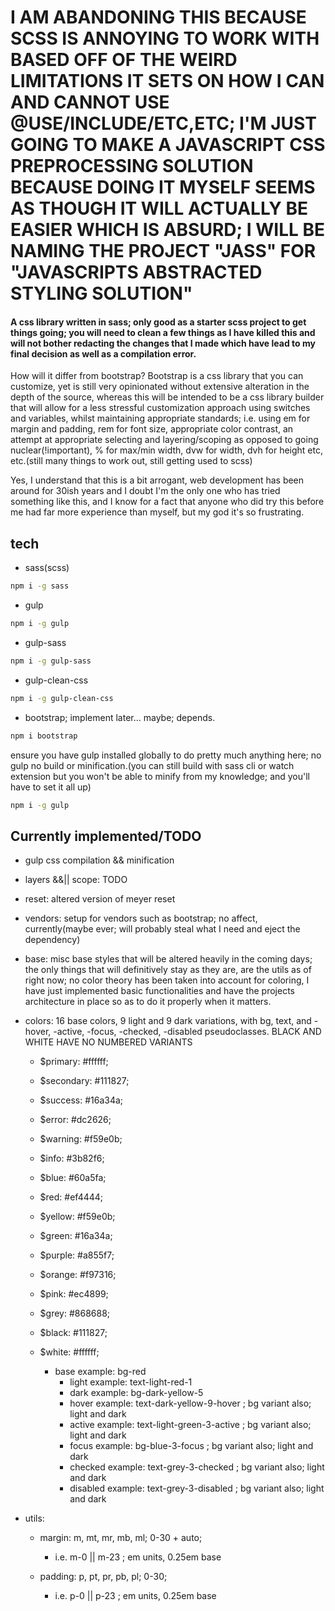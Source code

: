 # I AM ABANDONING THIS BECAUSE SCSS IS ANNOYING TO WORK WITH BASED OFF OF THE WEIRD LIMITATIONS IT SETS ON HOW I CAN AND CANNOT USE @USE/INCLUDE/ETC,ETC; I'M JUST GOING TO MAKE A JAVASCRIPT CSS PREPROCESSING SOLUTION BECAUSE DOING IT MYSELF SEEMS AS THOUGH IT WILL ACTUALLY BE EASIER WHICH IS ABSURD; I WILL BE NAMING THE PROJECT "JASS" FOR "JAVASCRIPTS ABSTRACTED STYLING SOLUTION"

#### A css library written in sass; only good as a starter scss project to get things going; you will need to clean a few things as I have killed this and will not bother redacting the changes that I made which have lead to my final decision as well as a compilation error.

How will it differ from bootstrap? Bootstrap is a css library that you can customize, yet is still very opinionated without extensive alteration in the depth of the source, whereas this will be intended to be a css library builder that will allow for a less stressful customization approach using switches and variables, whilst maintaining appropriate standards; i.e. using em for margin and padding, rem for font size, appropriate color contrast, an attempt at appropriate selecting and layering/scoping as opposed to going nuclear(!important), % for max/min width, dvw for width, dvh for height etc, etc.(still many things to work out, still getting used to scss)

Yes, I understand that this is a bit arrogant, web development has been around for 30ish years and I doubt I'm the only one who has tried something like this, and I know for a fact that anyone who did try this before me had far more experience than myself, but my god it's so frustrating.

## tech

- sass(scss)
  
```bash
npm i -g sass
```

- gulp

```bash
npm i -g gulp
```

- gulp-sass

```bash
npm i -g gulp-sass
```

- gulp-clean-css

```bash
npm i -g gulp-clean-css
```

- bootstrap; implement later... maybe; depends.

```bash
npm i bootstrap
```

ensure you have gulp installed globally to do pretty much anything here; no gulp no build or minification.(you can still build with sass cli or watch extension but you won't be able to minify from my knowledge; and you'll have to set it all up)

```bash
npm i -g gulp
```

## Currently implemented/TODO

- gulp css compilation && minification

- layers &&|| scope: TODO

- reset: altered version of meyer reset

- vendors: setup for vendors such as bootstrap; no affect, currently(maybe ever; will probably steal what I need and eject the dependency)

- base: misc base styles that will be altered heavily in the coming days; the only things that will definitively stay as they are, are the utils as of right now; no color theory has been taken into account for coloring, I have just implemented basic functionalities and have the projects architecture in place so as to do it properly when it matters.

- colors: 16 base colors, 9 light and 9 dark variations, with bg, text, and -hover, -active, -focus, -checked, -disabled pseudoclasses. BLACK AND WHITE HAVE NO NUMBERED VARIANTS
  
  - $primary: #ffffff;
  - $secondary: #111827;
  - $success: #16a34a;
  - $error: #dc2626;
  - $warning: #f59e0b;
  - $info: #3b82f6;
  - $blue: #60a5fa;
  - $red: #ef4444;
  - $yellow: #f59e0b;
  - $green: #16a34a;
  - $purple: #a855f7;
  - $orange: #f97316;
  - $pink: #ec4899;
  - $grey: #868688;
  - $black: #111827;
  - $white: #ffffff;

    - base example: bg-red
      - light example: text-light-red-1
      - dark example: bg-dark-yellow-5
      - hover example: text-dark-yellow-9-hover ; bg variant also; light and dark
      - active example: text-light-green-3-active ; bg variant also; light and dark
      - focus example: bg-blue-3-focus ; bg variant also; light and dark
      - checked example: text-grey-3-checked ; bg variant also; light and dark
      - disabled example: text-grey-3-disabled ; bg variant also; light and dark

- utils:
  - margin: m, mt, mr, mb, ml; 0-30 + auto;
    - i.e. m-0 || m-23 ; em units, 0.25em base

  - padding: p, pt, pr, pb, pl; 0-30;
    - i.e. p-0 || p-23 ; em units, 0.25em base